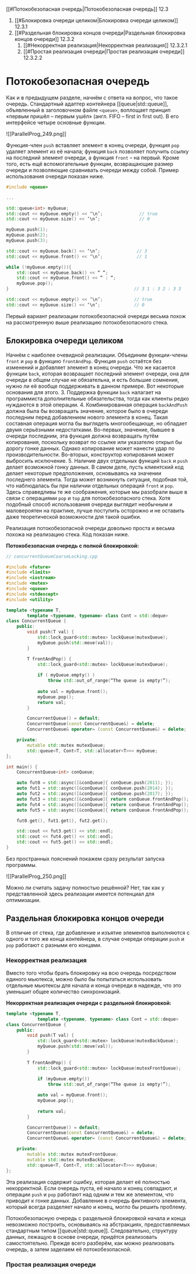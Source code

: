 
[[#Потокобезопасная очередь|Потокобезопасная очередь]] 12.3
1. [[#Блокировка очереди целиком|Блокировка очереди целиком]] 12.3.1
2. [[#Раздельная блокировка концов очереди|Раздельная блокировка концов очереди]] 12.3.2
	1. [[#Некорректная реализация|Некорректная реализация]] 12.3.2.1
	2. [[#Простая реализация очереди|Простая реализация очереди]] 12.3.2.2

# Потокобезопасная очередь

Как и в предыдущем разделе, начнём с ответа на вопрос, что такое очередь. Стандартный адаптер контейнера [[queue|std::queue]], объявленный в заголовочном файле `<queue>`, воплощает принцип «первым пришёл – первым ушёл» (англ. FIFO – first in first out). В его интерфейсе четыре основные функции.

![[ParallelProg_249.png]]

Функция-член `push` вставляет элемент в конец очереди, функция `pop` удаляет элемент из её начала; функция `back` позволяет получить ссылку на последний элемент очереди, а функция `front` – на первый. Кроме того, есть ещё вспомогательные функции, возвращающие размер очереди и позволяющие сравнивать очереди между собой. Пример использования очереди показан ниже.

```c++
#include <queue>

...

std::queue<int> myQueue;
std::cout << myQueue.empty() << ‘\n’;              // true
std::cout << myQueue.size() << ‘\n’;               // 0

myQueue.push(1);
myQueue.push(2);
myQueue.push(3);

std::cout << myQueue.back() << ‘\n’;              // 3
std::cout << myQueue.front() << ‘\n’;             // 1

while (!myQueue.empty()){
	std::cout << myQueue.back() << “ “;
	std::cout << myQueue.front() << “ : “;
	myQueue.pop();
}                                                // 3 1 : 3 2 : 3 3

std::cout << myQueue.empty() << ‘\n’;            // true
std::cout << myQueue.size() << ‘\n’;             // 0
```

Первый вариант реализации потокобезопасной очереди весьма похож на рассмотренную выше реализацию потокобезопасного стека.

## Блокировка очереди целиком

Начнём с наиболее очевидной реализации. Объединим функции-члены `front` и `pop` в функцию `frontAndPop`. Функция `push` остаётся без изменений и добавляет элемент в конец очереди. Что же касается функции `back`, которая возвращает последний элемент очереди, она для очереди в общем случае не обязательна, и есть большие сомнения, нужно ли её вообще поддерживать в данном примере. Вот некоторые основания для этого.
3. Поддержка функции `back` налагает на программиста дополнительные обязательства, тогда как клиенты редко нуждаются в этой операции.
4. Комбинированная операция `backAndPush` должна была бы возвращать значение, которое было в очереди последним перед добавлением нового элемента в конец. Такая составная операция могла бы выглядеть многообещающе, но обладает двумя серьёзными недостатками. Во-первых, значение, бывшее в очереди последним, эта функция должна возвращать путём копирования, поскольку возврат по ссылке или указателю открыл бы дорогу гонке данных. Однако копирование может нанести удар по производительности. Во-вторых, конструктор копирования может выбросить исключение.
5. Наличие двух отдельных функций `back` и `push` делает возможной гонку данных. В самом деле, пусть клиентский код делает некоторые предположения, основываясь на значении последнего элемента. Тогда может возникнуть ситуация, подобная той, что наблюдалась бы при наличии отдельных операций `front` и `pop`. Здесь справедливы те же соображения, которые мы разобрали выше в связи с операциями `pop` и `top` для потокобезопасного стека. Хотя подобный способ использования очереди выглядит необычным и маловероятен на практике, лучше поступить осторожно и не оставить даже теоретической возможности для такой ошибки.

Реализация потокобезопасной очереди довольно проста и весьма похожа на реализацию стека. Код показан ниже.

**Потокобезопасная очередь с полной блокировкой:**
```c++
// concurrentQueueCoarseLocking.cpp

#include <future>
#include <limits>
#include <iostream>
#include <mutex>
#include <queue>
#include <stdexcept>
#include <utility>

template <typename T,
		template <typename, typename> class Cont = std::deque>
class ConcurrentQueue {
	public:
		void push(T val) {
			std::lock_guard<std::mutex> lockQueue(mutexQueue);
			myQueue.push(std::move(val));
		}

		T frontAndPop() {
			std::lock_guard<std::mutex> lockQueue(mutexQueue);
			
			if ( myQueue.empty() )
				throw std::out_of_range(“The queue is empty!”);
			
			auto val = myQueue.front();
			myQueue.pop();
			return val;
		}

		ConcurrentQueue() = default;
		ConcurrentQueue(const ConcurrentQueue&) = delete;
		ConcurrentQueue& operator= (const ConcurrentQueue&) = delete;

	private:
		mutable std::mutex mutexQueue;
		std::queue<T, Cont<T, std::allocator<T>>> myQueue;
};

int main() {
	ConcurrentQueue<int> conQueue;

	auto fut0 = std::async([&conQueue]{ conQueue.push(2011); });
	auto fut1 = std::async([&conQueue]{ conQueue.push(2014); });
	auto fut2 = std::async([&conQueue]{ conQueue.push(2017); });
	auto fut3 = std::async([&conQueue]{ return conQueue.frontAndPop(); });
	auto fut4 = std::async([&conQueue]{ return conQueue.frontAndPop(); });
	auto fut5 = std::async([&conQueue]{ return conQueue.frontAndPop(); });

	fut0.get(), fut1.get(), fut2.get();

	std::cout << fut3.get() << std::endl;
	std::cout << fut4.get() << std::endl;
	std::cout << fut5.get() << std::endl;
}
```

Без пространных пояснений покажем сразу результат запуска программы.

![[ParallelProg_250.png]]

Можно ли считать задачу полностью решённой? Нет, так как у представленной здесь реализации имеется потенциал для оптимизации.

## Раздельная блокировка концов очереди

В отличие от стека, где добавление и изъятие элементов выполняются с одного и того же конца контейнера, в случае очереди операции `push` и `pop` работают с разными его концами.

### Некорректная реализация

Вместо того чтобы брать блокировку на всю очередь посредством единого мьютекса, можно было бы попытаться использовать отдельные мьютексы для начала и конца очереди в надежде, что это уменьшит общее количество синхронизаций.

**Некорректная реализация очереди с раздельной блокировкой:**
```c++
template <typename T,
			template <typename, typename> class Cont = std::deque>
class ConcurrentQueue {
	public:
		void push(T val) {
			std::lock_guard<std::mutex> lockQueue(mutexBackQueue);
			myQueue.push(std::move(val));
		}
		
		T frontAndPop() {
			std::lock_guard<std::mutex> lockQueue(mutexFrontQueue);
			
			if (myQueue.empty())
				throw std::out_of_range(“The queue is empty!”);

			auto val = myQueue.front();
			myQueue.pop();
			
			return val;
		}

		ConcurrentQueue() = default;
		ConcurrentQueue(const ConcurrentQueue&) = delete;
		ConcurrentQueue& operator= (const ConcurrentQueue&) = delete;

	private:
		mutable std::mutex mutexFrontQueue;
		mutable std::mutex mutexBackQueue;
		std::queue<T, Cont<T, std::allocator<T>>> myQueue;
};
```

Эта реализация содержит ошибку, которая делает её полностью некорректной. Если очередь пуста, её начало и конец совпадают, и операции `push` и `pop` работают над одним и тем же элементом, что приводит к гонке данных. Добавление в очередь фиктивного элемента, который всегда разделяет начало и конец, могло бы решить проблему.

Потокобезопасную очередь с раздельной блокировкой начала и конца невозможно построить, основываясь на абстракциях, предоставляемых стандартным типом [[queue|std::queue]]. Следовательно, структуру данных, лежащую в основе очереди, придётся реализовать самостоятельно. Прежде всего разберём, как можно реализовать очередь, а затем заделаем её потокобезопасной.

### Простая реализация очереди























